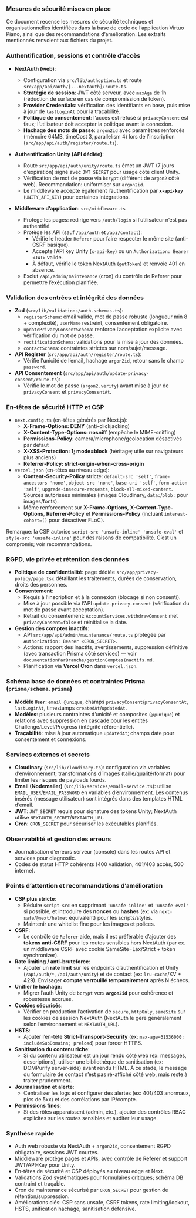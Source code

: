 ### Mesures de sécurité mises en place

Ce document recense les mesures de sécurité techniques et organisationnelles identifiées dans la base de code de l’application Virtuo Piano, ainsi que des recommandations d’amélioration. Les extraits mentionnés renvoient aux fichiers du projet.

### Authentification, sessions et contrôle d’accès

- **NextAuth (web)**:

  - Configuration via `src/lib/authoption.ts` et route `src/app/api/auth/[...nextauth]/route.ts`.
  - **Stratégie de session**: JWT côté serveur, avec `maxAge` de 1h (réduction de surface en cas de compromission de token).
  - **Provider Credentials**: vérification des identifiants en base, puis mise à jour de `lastLoginAt` pour la traçabilité.
  - **Politique de consentement**: l’accès est refusé si `privacyConsent` est faux; l’utilisateur doit accepter la politique avant la connexion.
  - **Hachage des mots de passe**: `argon2id` avec paramètres renforcés (mémoire 64MB, timeCost 3, parallelism 4) lors de l’inscription (`src/app/api/auth/register/route.ts`).

- **Authentification Unity (API dédiée)**:

  - Route `src/app/api/auth/unity/route.ts` émet un JWT (7 jours d’expiration) signé avec `JWT_SECRET` pour usage côté client Unity.
  - Vérification de mot de passe via `bcrypt` (différent de `argon2` côté web). Recommandation: uniformiser sur `argon2id`.
  - Le middleware accepte également l’authentification par **`x-api-key`** (`UNITY_API_KEY`) pour certaines intégrations.

- **Middleware d’application**: `src/middleware.ts`
  - Protège les pages: redirige vers `/auth/login` si l’utilisateur n’est pas authentifié.
  - Protège les API (sauf `/api/auth` et `/api/contact`):
    - Vérifie le header `Referer` pour faire respecter le même site (anti-CSRF basique).
    - Accepte l’API key Unity (`x-api-key`) ou un `Authorization: Bearer <JWT>` valide.
    - À défaut, vérifie le token NextAuth (`getToken`) et renvoie 401 en absence.
  - Exclut `/api/admin/maintenance` (cron) du contrôle de Referer pour permettre l’exécution planifiée.

### Validation des entrées et intégrité des données

- **Zod** (`src/lib/validations/auth-schemas.ts`):
  - `registerSchema`: email valide, mot de passe robuste (longueur min 8 + complexité), `userName` restreint, consentement obligatoire.
  - `updatePrivacyConsentSchema`: renforce l’acceptation explicite avec vérification du mot de passe.
  - `rectificationSchema`: validations pour la mise à jour des données.
  - `contactSchema`: contraintes strictes sur nom/sujet/message.
- **API Register** (`src/app/api/auth/register/route.ts`):
  - Vérifie l’unicité de l’email, hachage `argon2id`, retour sans le champ `password`.
- **API Consentement** (`src/app/api/auth/update-privacy-consent/route.ts`):
  - Vérifie le mot de passe (`argon2.verify`) avant mise à jour de `privacyConsent` et `privacyConsentAt`.

### En-têtes de sécurité HTTP et CSP

- `next.config.ts` (en-têtes générés par Next.js):
  - **X-Frame-Options: DENY** (anti-clickjacking)
  - **X-Content-Type-Options: nosniff** (empêche le MIME-sniffing)
  - **Permissions-Policy**: camera/microphone/geolocation désactivés par défaut
  - **X-XSS-Protection: 1; mode=block** (héritage; utile sur navigateurs plus anciens)
  - **Referrer-Policy: strict-origin-when-cross-origin**
- `vercel.json` (en-têtes au niveau edge):
  - **Content-Security-Policy** stricte: `default-src 'self'`, `frame-ancestors 'none'`, `object-src 'none'`, `base-uri 'self'`, `form-action 'self'`, `upgrade-insecure-requests`, `block-all-mixed-content`. Sources autorisées minimales (images Cloudinary, `data:`/`blob:` pour images/fonts).
  - Même renforcement sur **X-Frame-Options**, **X-Content-Type-Options**, **Referrer-Policy** et **Permissions-Policy** (incluant `interest-cohort=()` pour désactiver FLoC).

Remarque: la CSP autorise `script-src 'unsafe-inline' 'unsafe-eval'` et `style-src 'unsafe-inline'` pour des raisons de compatibilité. C’est un compromis; voir recommandations.

### RGPD, vie privée et rétention des données

- **Politique de confidentialité**: page dédiée `src/app/privacy-policy/page.tsx` détaillant les traitements, durées de conservation, droits des personnes.
- **Consentement**:
  - Requis à l’inscription et à la connexion (blocage si non consenti).
  - Mise à jour possible via l’API `update-privacy-consent` (vérification du mot de passe avant acceptation).
  - Retrait du consentement: `AccountServices.withdrawConsent` met `privacyConsent=false` et réinitialise la date.
- **Gestion des comptes inactifs**:
  - API `src/app/api/admin/maintenance/route.ts` protégée par `Authorization: Bearer <CRON_SECRET>`.
  - Actions: rapport des inactifs, avertissements, suppression définitive (avec transaction Prisma côté services) — voir `documentationParBranche/gestionComptesInactifs.md`.
  - Planification via **Vercel Cron** dans `vercel.json`.

### Schéma base de données et contraintes Prisma (`prisma/schema.prisma`)

- **Modèle `User`**: `email @unique`, champs `privacyConsent`/`privacyConsentAt`, `lastLoginAt`, timestamps `createdAt`/`updatedAt`.
- **Modèles**: plusieurs contraintes d’unicité et composites (`@@unique`) et relations avec suppression en cascade pour les entités Challenge/Level/Progress (intégrité référentielle).
- **Traçabilité**: mise à jour automatique `updatedAt`; champs date pour consentement et connexions.

### Services externes et secrets

- **Cloudinary** (`src/lib/cloudinary.ts`): configuration via variables d’environnement; transformations d’images (taille/qualité/format) pour limiter les risques de payloads lourds.
- **Email (Nodemailer)** (`src/lib/services/email-service.ts`): utilise `EMAIL_USER`/`EMAIL_PASSWORD` en variables d’environnement. Les contenus insérés (message utilisateur) sont intégrés dans des templates HTML d’email.
- **JWT**: `JWT_SECRET` requis pour signature des tokens Unity; NextAuth utilise `NEXTAUTH_SECRET`/`NEXTAUTH_URL`.
- **Cron**: `CRON_SECRET` pour sécuriser les exécutables planifiés.

### Observabilité et gestion des erreurs

- Journalisation d’erreurs serveur (console) dans les routes API et services pour diagnostic.
- Codes de statut HTTP cohérents (400 validation, 401/403 accès, 500 interne).

### Points d’attention et recommandations d’amélioration

- **CSP plus stricte**:
  - Réduire `script-src` en supprimant `'unsafe-inline'` et `'unsafe-eval'` si possible, et introduire des **nonces** ou **hashes** (ex: via `next-safe`/`@next/helmet` équivalent) pour les scripts/styles.
  - Maintenir une whitelist fine pour les images et polices.
- **CSRF**:
  - Le contrôle de `Referer` aide, mais il est préférable d’ajouter des **tokens anti-CSRF** pour les routes sensibles hors NextAuth (par ex. un middleware CSRF avec cookie SameSite=Lax/Strict + token synchronizer).
- **Rate limiting / anti-bruteforce**:
  - Ajouter un **rate limit** sur les endpoints d’authentification et Unity (`/api/auth/*`, `/api/auth/unity`) et de contact (ex: `lru-cache`/KV + 429). Envisager **compte verrouillé temporairement** après N échecs.
- **Unifier le hachage**:
  - Migrer l’auth Unity de `bcrypt` vers **`argon2id`** pour cohérence et robustesse accrues.
- **Cookies sécurisés**:
  - Vérifier en production l’activation de `secure`, `httpOnly`, `sameSite` sur les cookies de session NextAuth (NextAuth le gère généralement selon l’environnement et `NEXTAUTH_URL`).
- **HSTS**:
  - Ajouter l’en-tête **Strict-Transport-Security** (ex: `max-age=31536000; includeSubDomains; preload`) pour forcer HTTPS.
- **Sanitisation du contenu riche**:
  - Si du contenu utilisateur est un jour rendu côté web (ex: messages, descriptions), utiliser une bibliothèque de sanitisation (ex: DOMPurify server-side) avant rendu HTML. À ce stade, le message du formulaire de contact n’est pas ré-affiché côté web, mais reste à traiter prudemment.
- **Journalisation et alerte**:
  - Centraliser les logs et configurer des alertes (ex: 401/403 anormaux, pics de 5xx) et des corrélations par IP/compte.
- **Permissions fines**:
  - Si des rôles apparaissent (admin, etc.), ajouter des contrôles RBAC explicites sur les routes sensibles et auditer leur usage.

### Synthèse rapide

- Auth web robuste via NextAuth + `argon2id`, consentement RGPD obligatoire, sessions JWT courtes.
- Middleware protège pages et APIs, avec contrôle de Referer et support JWT/API-Key pour Unity.
- En-têtes de sécurité et CSP déployés au niveau edge et Next.
- Validations Zod systématiques pour formulaires critiques; schéma DB contraint et traçable.
- Cron de maintenance sécurisé par `CRON_SECRET` pour gestion de rétention/suppression.
- Améliorations clés: CSP sans unsafe, CSRF tokens, rate limiting/lockout, HSTS, unification hachage, sanitisation défensive.
